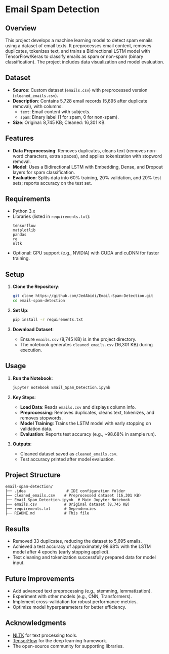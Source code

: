 # Email Spam Detection

## Overview

This project develops a machine learning model to detect spam emails using a dataset of email texts. It preprocesses email content, removes duplicates, tokenizes text, and trains a Bidirectional LSTM model with TensorFlow/Keras to classify emails as spam or non-spam (binary classification). The project includes data visualization and model evaluation.

## Dataset

- **Source**: Custom dataset (`emails.csv`) with preprocessed version (`cleaned_emails.csv`).
- **Description**: Contains 5,728 email records (5,695 after duplicate removal), with columns:
  - `text`: Email content with subjects.
  - `spam`: Binary label (1 for spam, 0 for non-spam).
- **Size**: Original: 8,745 KB; Cleaned: 16,301 KB.

## Features

- **Data Preprocessing**: Removes duplicates, cleans text (removes non-word characters, extra spaces), and applies tokenization with stopword removal.
- **Model**: Uses a Bidirectional LSTM with Embedding, Dense, and Dropout layers for spam classification.
- **Evaluation**: Splits data into 60% training, 20% validation, and 20% test sets; reports accuracy on the test set.

## Requirements

- Python 3.x
- Libraries (listed in `requirements.txt`):
  ```
  tensorflow
  matplotlib
  pandas
  re
  nltk
  ```
- Optional: GPU support (e.g., NVIDIA) with CUDA and cuDNN for faster training.

## Setup

1. **Clone the Repository**:
   ```bash
   git clone https://github.com/JedAbidi/Email-Spam-Detection.git
   cd email-spam-detection
   ```

2. **Set Up**:
   ```bash
   pip install -r requirements.txt
   ```

3. **Download Dataset**:
   - Ensure `emails.csv` (8,745 KB) is in the project directory.
   - The notebook generates `cleaned_emails.csv` (16,301 KB) during execution.

## Usage

1. **Run the Notebook**:
   ```bash
   jupyter notebook Email_Spam_Detection.ipynb
   ```

2. **Key Steps**:
   - **Load Data**: Reads `emails.csv` and displays column info.
   - **Preprocessing**: Removes duplicates, cleans text, tokenizes, and removes stopwords.
   - **Model Training**: Trains the LSTM model with early stopping on validation data.
   - **Evaluation**: Reports test accuracy (e.g., ~98.68% in sample run).

3. **Outputs**:
   - Cleaned dataset saved as `cleaned_emails.csv`.
   - Test accuracy printed after model evaluation.

## Project Structure

```
email-spam-detection/
├── .idea                  # IDE configuration folder
├── cleaned_emails.csv    # Preprocessed dataset (16,301 KB)
├── Email_Spam_Detection.ipynb  # Main Jupyter Notebook
├── emails.csv            # Original dataset (8,745 KB)
├── requirements.txt      # Dependencies
├── README.md             # This file
```

## Results

- Removed 33 duplicates, reducing the dataset to 5,695 emails.
- Achieved a test accuracy of approximately 98.68% with the LSTM model after 4 epochs (early stopping applied).
- Text cleaning and tokenization successfully prepared data for model input.

## Future Improvements

- Add advanced text preprocessing (e.g., stemming, lemmatization).
- Experiment with other models (e.g., CNN, Transformers).
- Implement cross-validation for robust performance metrics.
- Optimize model hyperparameters for better efficiency.

## Acknowledgments

- [NLTK](https://www.nltk.org) for text processing tools.
- [TensorFlow](https://www.tensorflow.org) for the deep learning framework.
- The open-source community for supporting libraries.
